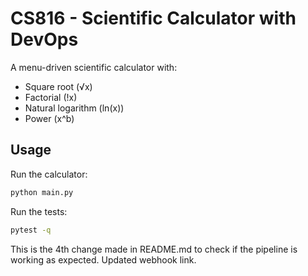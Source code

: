 # CS816 - Scientific Calculator with DevOps

A menu-driven scientific calculator with:
- Square root (√x)
- Factorial (!x)
- Natural logarithm (ln(x))
- Power (x^b)

## Usage
Run the calculator:
```bash
python main.py
```

Run the tests:
```bash
pytest -q
```

This is the 4th change made in README.md to check if the pipeline is working as expected. Updated webhook link.
